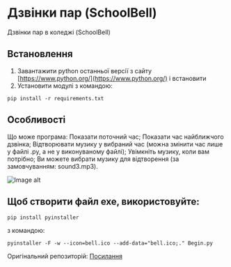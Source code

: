 # Дзвінки пар (SchoolBell)
Дзвінки пар в коледжі (SchoolBell)

## Встановлення
1. Завантажити python останньої версії з сайту [https://www.python.org/](https://www.python.org/) і встановити
2. Установити модулі з командою:
```
pip install -r requirements.txt
```

## Особливості

Що може програма:
Показати поточний час;
Показати час найближчого дзвінка;
Відтворювати музику у вибраний час (можна змінити час лише у файлі .py, а не у виконуваному файлі);
Увімкніть музику, коли вам потрібно;
Ви можете вибрати музику для відтворення (за замовчуванням: sound3.mp3).

![Image alt](https://github.com/Last-Arkhangel/College_Bell/blob/main/program.JPG)


## Щоб створити файл exe, використовуйте:
```
pip install pyinstaller
```
з командою:
```
pyinstaller -F -w --icon=bell.ico --add-data="bell.ico;." Begin.py
```

Оригінальний репозиторій:
[Посилання](https://github.com/CyberHusky/School-Bell-Ubuntu-Raspberry)

